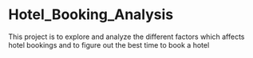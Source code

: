 # Hotel_Booking_Analysis
This project is to explore and analyze the different factors which affects hotel bookings and to figure out the best time to book a hotel
